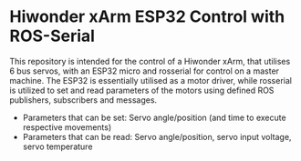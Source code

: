 ﻿# Hiwonder xArm ESP32 Control with ROS-Serial
 This repository is intended for the control of a Hiwonder xArm, that utilises 6 bus servos, with an ESP32 micro and rosserial for control on a master machine. The ESP32 is essentially utilised as a motor driver, while rosserial is utilized to set and read parameters of the motors using defined ROS publishers, subscribers and messages.
  * Parameters that can be set: Servo angle/position (and time to execute respective movements)
  * Parameters that can be read: Servo angle/position, servo input voltage, servo temperature
